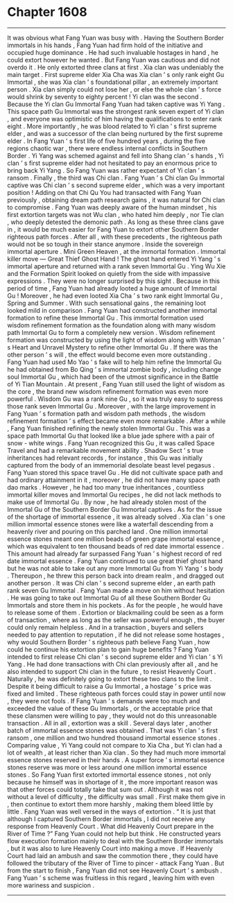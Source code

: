 
# Chapter 1608


---

It was obvious what Fang Yuan was busy with .
Having the Southern Border immortals in his hands , Fang Yuan had firm hold of the initiative and occupied huge dominance .
He had such invaluable hostages in hand , he could extort however he wanted .
But Fang Yuan was cautious and did not overdo it . He only extorted three clans at first .
Xia clan was undeniably the main target . First supreme elder Xia Cha was Xia clan ’ s only rank eight Gu Immortal , she was Xia clan ’ s foundational pillar , an extremely important person . Xia clan simply could not lose her , or else the whole clan ’ s force would shrink by seventy to eighty percent !
Yi clan was the second .
Because the Yi clan Gu Immortal Fang Yuan had taken captive was Yi Yang .
This space path Gu Immortal was the strongest rank seven expert of Yi clan , and everyone was optimistic of him having the qualifications to enter rank eight . More importantly , he was blood related to Yi clan ’ s first supreme elder , and was a successor of the clan being nurtured by the first supreme elder .
In Fang Yuan ’ s first life of five hundred years , during the five regions chaotic war , there were endless internal conflicts in Southern Border . Yi Yang was schemed against and fell into Shang clan ’ s hands , Yi clan ’ s first supreme elder had not hesitated to pay an enormous price to bring back Yi Yang .
So Fang Yuan was rather expectant of Yi clan ’ s ransom .
Finally , the third was Chi clan .
Fang Yuan ’ s Chi clan Gu Immortal captive was Chi clan ’ s second supreme elder , which was a very important position ! Adding on that Chi Qu You had transacted with Fang Yuan previously , obtaining dream path research gains , it was natural for Chi clan to compromise .
Fang Yuan was deeply aware of the human mindset , his first extortion targets was not Wu clan , who hated him deeply , nor Tie clan , who deeply detested the demonic path .
As long as these three clans gave in , it would be much easier for Fang Yuan to extort other Southern Border righteous path forces .
After all , with these precedents , the righteous path would not be so tough in their stance anymore .
Inside the sovereign immortal aperture .
Mini Green Heaven , at the immortal formation .
Immortal killer move — Great Thief Ghost Hand !
The ghost hand entered Yi Yang ’ s immortal aperture and returned with a rank seven Immortal Gu .
Ying Wu Xie and the Formation Spirit looked on quietly from the side with impassive expressions .
They were no longer surprised by this sight .
Because in this period of time , Fang Yuan had already looted a huge amount of Immortal Gu ! Moreover , he had even looted Xia Cha ’ s two rank eight Immortal Gu , Spring and Summer . With such sensational gains , the remaining loot looked mild in comparison .
Fang Yuan had constructed another immortal formation to refine these Immortal Gu .
This immortal formation used wisdom refinement formation as the foundation along with many wisdom path Immortal Gu to form a completely new version .
Wisdom refinement formation was constructed by using the light of wisdom along with Woman ’ s Heart and Unravel Mystery to refine other Immortal Gu . If there was the other person ’ s will , the effect would become even more outstanding . Fang Yuan had used Mo Yao ’ s fake will to help him refine the Immortal Gu he had obtained from Bo Qing ’ s immortal zombie body , including change soul Immortal Gu , which had been of the utmost significance in the Battle of Yi Tian Mountain .
At present , Fang Yuan still used the light of wisdom as the core , the brand new wisdom refinement formation was even more powerful .
Wisdom Gu was a rank nine Gu , so it was truly easy to suppress those rank seven Immortal Gu .
Moreover , with the large improvement in Fang Yuan ’ s formation path and wisdom path methods , the wisdom refinement formation ’ s effect became even more remarkable .
After a while , Fang Yuan finished refining the newly stolen Immortal Gu .
This was a space path Immortal Gu that looked like a blue jade sphere with a pair of snow - white wings .
Fang Yuan recognized this Gu , it was called Space Travel and had a remarkable movement ability . Shadow Sect ’ s true inheritances had relevant records , for instance , this Gu was initially captured from the body of an immemorial desolate beast level pegasus .
Fang Yuan stored this space travel Gu .
He did not cultivate space path and had ordinary attainment in it , moreover , he did not have many space path dao marks .
However , he had too many true inheritances , countless immortal killer moves and Immortal Gu recipes , he did not lack methods to make use of Immortal Gu .
By now , he had already stolen most of the Immortal Gu of the Southern Border Gu Immortal captives .
As for the issue of the shortage of immortal essence , it was already solved .
Xia clan ’ s one million immortal essence stones were like a waterfall descending from a heavenly river and pouring on this parched land .
One million immortal essence stones meant one million beads of green grape immortal essence , which was equivalent to ten thousand beads of red date immortal essence . This amount had already far surpassed Fang Yuan ’ s highest record of red date immortal essence .
Fang Yuan continued to use great thief ghost hand but he was not able to take out any more Immortal Gu from Yi Yang ’ s body .
Thereupon , he threw this person back into dream realm , and dragged out another person . It was Chi clan ’ s second supreme elder , an earth path rank seven Gu Immortal .
Fang Yuan made a move on him without hesitation .
He was going to take out Immortal Gu of all these Southern Border Gu Immortals and store them in his pockets .
As for the people , he would have to release some of them .
Extortion or blackmailing could be seen as a form of transaction , where as long as the seller was powerful enough , the buyer could only remain helpless . And in a transaction , buyers and sellers needed to pay attention to reputation , if he did not release some hostages , why would Southern Border ’ s righteous path believe Fang Yuan , how could he continue his extortion plan to gain huge benefits ?
Fang Yuan intended to first release Chi clan ’ s second supreme elder and Yi clan ’ s Yi Yang .
He had done transactions with Chi clan previously after all , and he also intended to support Chi clan in the future , to resist Heavenly Court . Naturally , he was definitely going to extort these two clans to the limit .
Despite it being difficult to raise a Gu Immortal , a hostage ’ s price was fixed and limited .
These righteous path forces could stay in power until now , they were not fools .
If Fang Yuan ’ s demands were too much and exceeded the value of these Gu Immortals , or the acceptable price that these clansmen were willing to pay , they would not do this unreasonable transaction .
All in all , extortion was a skill .
Several days later , another batch of immortal essence stones was obtained .
That was Yi clan ’ s first ransom , one million and two hundred thousand immortal essence stones .
Comparing value , Yi Yang could not compare to Xia Cha , but Yi clan had a lot of wealth , at least richer than Xia clan . So they had much more immortal essence stones reserved in their hands .
A super force ’ s immortal essence stones reserve was more or less around one million immortal essence stones .
So Fang Yuan first extorted immortal essence stones , not only because he himself was in shortage of it , the more important reason was that other forces could totally take that sum out . Although it was not without a level of difficulty , the difficulty was small .
First make them give in , then continue to extort them more harshly , making them bleed little by little . Fang Yuan was well versed in the ways of extortion .
“ It is just that although I captured Southern Border immortals , I did not receive any response from Heavenly Court . What did Heavenly Court prepare in the River of Time ?”
Fang Yuan could not help but think .
He constructed years flow execution formation mainly to deal with the Southern Border immortals , but it was also to lure Heavenly Court into making a move .
If Heavenly Court had laid an ambush and saw the commotion there , they could have followed the tributary of the River of Time to pincer - attack Fang Yuan .
But from the start to finish , Fang Yuan did not see Heavenly Court ’ s ambush .
Fang Yuan ’ s scheme was fruitless in this regard , leaving him with even more wariness and suspicion .

---

